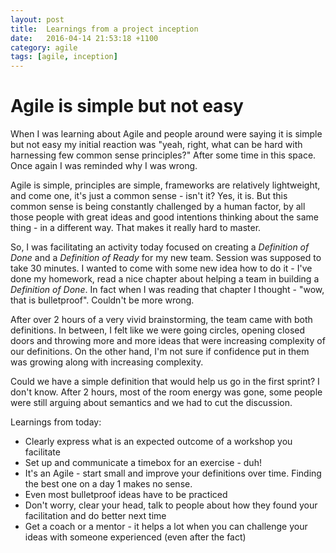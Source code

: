 ```yaml
---
layout: post
title:  Learnings from a project inception
date:   2016-04-14 21:53:18 +1100
category: agile
tags: [agile, inception]
---
```


# Agile is simple but not easy
When I was learning about Agile and people around were saying it is simple but not easy 
my initial reaction was "yeah, right, what can be hard with harnessing few 
common sense principles?"
After some time in this space. Once again I was reminded why I was wrong.

Agile is simple, principles are simple, frameworks are relatively lightweight, and come one, 
it's just a common sense - isn't it? Yes, it is. But this common sense is being constantly
challenged by a human factor, by all those people with great ideas and good intentions
thinking about the same thing - in a different way. That makes it really hard to master.

So, I was facilitating an activity today focused on creating a *Definition of Done* and 
a *Definition of Ready* for my new team. Session was supposed to take 30 minutes.
I wanted to come with some new idea how to do it - I've done my homework, read a nice chapter about helping a team in building a *Definition of Done*.
In fact when I was reading that chapter I thought - "wow, that is bulletproof".
Couldn't be more wrong.

After over 2 hours of a very vivid brainstorming, the team came with both definitions.
In between, I felt like we were going circles, opening closed doors and throwing more and more
ideas that were increasing complexity of our definitions. On the other hand, I'm not sure if
confidence put in them was growing along with increasing complexity.

Could we have a simple definition that would help us go in the first sprint? I don't know.
After 2 hours, most of the room energy was gone, some people were still arguing about semantics
and we had to cut the discussion.

Learnings from today:

* Clearly express what is an expected outcome of a workshop you facilitate
* Set up and communicate a timebox for an exercise - duh!
* It's an Agile - start small and improve your definitions over time. Finding the best one on a day 1 makes no sense.
* Even most bulletproof ideas have to be practiced
* Don't worry, clear your head, talk to people about how they found your facilitation and do better next time
* Get a coach or a mentor - it helps a lot when you can challenge your ideas with someone experienced (even after the fact)
